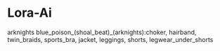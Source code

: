 # Lora-Ai
arknights
  blue_poison_(shoal_beat)_(arknights):choker, hairband, twin_braids, sports_bra, jacket, leggings, shorts, legwear_under_shorts 
